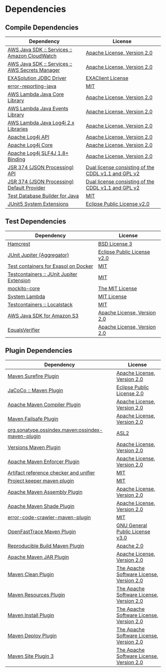 <!-- @formatter:off -->
# Dependencies

## Compile Dependencies

| Dependency                                           | License                                                   |
| ---------------------------------------------------- | --------------------------------------------------------- |
| [AWS Java SDK :: Services :: Amazon CloudWatch][0]   | [Apache License, Version 2.0][1]                          |
| [AWS Java SDK :: Services :: AWS Secrets Manager][0] | [Apache License, Version 2.0][1]                          |
| [EXASolution JDBC Driver][4]                         | [EXAClient License][5]                                    |
| [error-reporting-java][6]                            | [MIT][7]                                                  |
| [AWS Lambda Java Core Library][8]                    | [Apache License, Version 2.0][1]                          |
| [AWS Lambda Java Events Library][8]                  | [Apache License, Version 2.0][1]                          |
| [AWS Lambda Java Log4j 2.x Libraries][8]             | [Apache License, Version 2.0][1]                          |
| [Apache Log4j API][14]                               | [Apache License, Version 2.0][15]                         |
| [Apache Log4j Core][16]                              | [Apache License, Version 2.0][15]                         |
| [Apache Log4j SLF4J 1.8+ Binding][18]                | [Apache License, Version 2.0][15]                         |
| [JSR 374 (JSON Processing) API][20]                  | [Dual license consisting of the CDDL v1.1 and GPL v2][21] |
| [JSR 374 (JSON Processing) Default Provider][20]     | [Dual license consisting of the CDDL v1.1 and GPL v2][21] |
| [Test Database Builder for Java][24]                 | [MIT][7]                                                  |
| [JUnit5 System Extensions][26]                       | [Eclipse Public License v2.0][27]                         |

## Test Dependencies

| Dependency                                      | License                           |
| ----------------------------------------------- | --------------------------------- |
| [Hamcrest][28]                                  | [BSD License 3][29]               |
| [JUnit Jupiter (Aggregator)][30]                | [Eclipse Public License v2.0][31] |
| [Test containers for Exasol on Docker][32]      | [MIT][7]                          |
| [Testcontainers :: JUnit Jupiter Extension][34] | [MIT][35]                         |
| [mockito-core][36]                              | [The MIT License][37]             |
| [System Lambda][38]                             | [MIT License][35]                 |
| [Testcontainers :: Localstack][34]              | [MIT][35]                         |
| [AWS Java SDK for Amazon S3][0]                 | [Apache License, Version 2.0][1]  |
| [EqualsVerifier][44]                            | [Apache License, Version 2.0][45] |

## Plugin Dependencies

| Dependency                                              | License                                        |
| ------------------------------------------------------- | ---------------------------------------------- |
| [Maven Surefire Plugin][46]                             | [Apache License, Version 2.0][15]              |
| [JaCoCo :: Maven Plugin][48]                            | [Eclipse Public License 2.0][49]               |
| [Apache Maven Compiler Plugin][50]                      | [Apache License, Version 2.0][15]              |
| [Maven Failsafe Plugin][52]                             | [Apache License, Version 2.0][15]              |
| [org.sonatype.ossindex.maven:ossindex-maven-plugin][54] | [ASL2][45]                                     |
| [Versions Maven Plugin][56]                             | [Apache License, Version 2.0][15]              |
| [Apache Maven Enforcer Plugin][58]                      | [Apache License, Version 2.0][15]              |
| [Artifact reference checker and unifier][60]            | [MIT][7]                                       |
| [Project keeper maven plugin][62]                       | [MIT][7]                                       |
| [Apache Maven Assembly Plugin][64]                      | [Apache License, Version 2.0][15]              |
| [Apache Maven Shade Plugin][66]                         | [Apache License, Version 2.0][15]              |
| [error-code-crawler-maven-plugin][68]                   | [MIT][7]                                       |
| [OpenFastTrace Maven Plugin][70]                        | [GNU General Public License v3.0][71]          |
| [Reproducible Build Maven Plugin][72]                   | [Apache 2.0][45]                               |
| [Apache Maven JAR Plugin][74]                           | [Apache License, Version 2.0][15]              |
| [Maven Clean Plugin][76]                                | [The Apache Software License, Version 2.0][45] |
| [Maven Resources Plugin][78]                            | [The Apache Software License, Version 2.0][45] |
| [Maven Install Plugin][80]                              | [The Apache Software License, Version 2.0][45] |
| [Maven Deploy Plugin][82]                               | [The Apache Software License, Version 2.0][45] |
| [Maven Site Plugin 3][84]                               | [The Apache Software License, Version 2.0][45] |

[48]: https://www.eclemma.org/jacoco/index.html
[62]: https://github.com/exasol/project-keeper-maven-plugin
[6]: https://github.com/exasol/error-reporting-java
[27]: http://www.eclipse.org/legal/epl-v20.html
[20]: https://javaee.github.io/jsonp
[45]: http://www.apache.org/licenses/LICENSE-2.0.txt
[46]: https://maven.apache.org/surefire/maven-surefire-plugin/
[5]: https://www.exasol.com/support/secure/attachment/155343/EXASOL_SDK-7.0.11.tar.gz
[76]: http://maven.apache.org/plugins/maven-clean-plugin/
[0]: https://aws.amazon.com/sdkforjava
[7]: https://opensource.org/licenses/MIT
[36]: https://github.com/mockito/mockito
[56]: http://www.mojohaus.org/versions-maven-plugin/
[66]: https://maven.apache.org/plugins/maven-shade-plugin/
[29]: http://opensource.org/licenses/BSD-3-Clause
[50]: https://maven.apache.org/plugins/maven-compiler-plugin/
[21]: https://oss.oracle.com/licenses/CDDL+GPL-1.1
[38]: https://github.com/stefanbirkner/system-lambda/
[70]: https://github.com/itsallcode/openfasttrace-maven-plugin
[49]: https://www.eclipse.org/legal/epl-2.0/
[18]: https://logging.apache.org/log4j/2.x/log4j-slf4j18-impl/
[1]: https://aws.amazon.com/apache2.0
[37]: https://github.com/mockito/mockito/blob/main/LICENSE
[72]: http://zlika.github.io/reproducible-build-maven-plugin
[16]: https://logging.apache.org/log4j/2.x/log4j-core/
[30]: https://junit.org/junit5/
[28]: http://hamcrest.org/JavaHamcrest/
[78]: http://maven.apache.org/plugins/maven-resources-plugin/
[60]: https://github.com/exasol/artifact-reference-checker-maven-plugin
[74]: https://maven.apache.org/plugins/maven-jar-plugin/
[14]: https://logging.apache.org/log4j/2.x/log4j-api/
[52]: https://maven.apache.org/surefire/maven-failsafe-plugin/
[24]: https://github.com/exasol/test-db-builder-java
[35]: http://opensource.org/licenses/MIT
[32]: https://github.com/exasol/exasol-testcontainers
[71]: https://www.gnu.org/licenses/gpl-3.0.html
[15]: https://www.apache.org/licenses/LICENSE-2.0.txt
[58]: https://maven.apache.org/enforcer/maven-enforcer-plugin/
[4]: http://www.exasol.com
[31]: https://www.eclipse.org/legal/epl-v20.html
[80]: http://maven.apache.org/plugins/maven-install-plugin/
[54]: https://sonatype.github.io/ossindex-maven/maven-plugin/
[8]: https://aws.amazon.com/lambda/
[34]: https://testcontainers.org
[26]: https://github.com/itsallcode/junit5-system-extensions
[44]: http://www.jqno.nl/equalsverifier
[82]: http://maven.apache.org/plugins/maven-deploy-plugin/
[84]: http://maven.apache.org/plugins/maven-site-plugin/
[68]: https://github.com/exasol/error-code-crawler-maven-plugin
[64]: https://maven.apache.org/plugins/maven-assembly-plugin/
